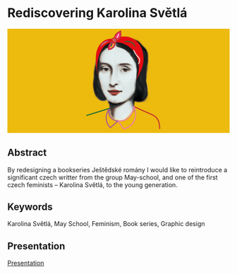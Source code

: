 # Rediscovering Karolina Světlá
![Karolina Svetla.](img/ks.png)

## Abstract

By redesigning a bookseries Ještědské romány I would like to reintroduce a significant czech writter from the group May-school, and one of the first czech feminists – Karolina Světlá, to the young generation.

## Keywords

Karolina Světlá, May School, Feminism, Book series, Graphic design

## Presentation
[Presentation](pdf/presentation.pdf)
